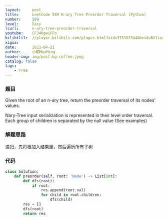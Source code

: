 ```yaml
---
layout:     post
title:      LeetCode 589 N-ary Tree Preorder Traversal (Python)
number:     589
level:      Easy
lcurl:      n-ary-tree-preorder-traversal
youtube:    CFJ4Kgw1FFo
bilibili1:  //player.bilibili.com/player.html?aid=375182344&bvid=BV1io4y1f7qT&cid=327546342&page=1
xigua:      
date:       2021-04-21
author:     小明MaxMing
header-img: img/post-bg-coffee.jpeg
catalog: false
tags:
    - Tree
---
```


### 题目

Given the root of an n-ary tree, return the preorder traversal of its nodes' values.

Nary-Tree input serialization is represented in their level order traversal. Each group of children is separated by the null value (See examples)

### 解题思路

递归，先将根加入结果里，然后遍历所有子树

### 代码
```python
class Solution:
    def preorder(self, root: 'Node') -> List[int]:
        def dfs(root):
            if root:
                res.append(root.val)
                for child in root.children:
                    dfs(child)    
        res = []
        dfs(root)
        return res
```
